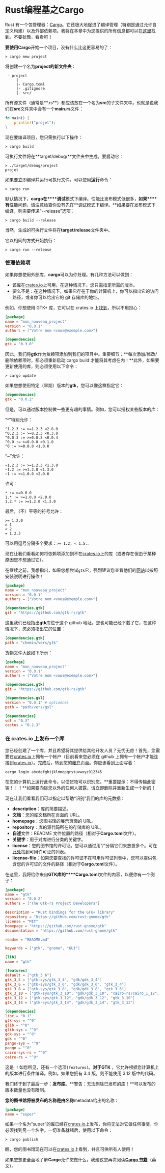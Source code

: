 # Rust编程基之Cargo

Rust 有一个包管理器：[Cargo](https://github.com/rust-lang/cargo)。它还极大地促进了编译管理（特别是通过允许自定义构建）以及外部依赖项。我将在本章中为您提供的所有信息都可以在[这里](https://doc.rust-lang.org/stable/cargo/)找到。不要犹豫，看看吧！

**要使用Cargo**开始一个项目，没有什么比这更容易的了：

```Shell
> cargo new project
```

将创建一个名为**project的新文件夹：**

```text
 - project
     |
     |- Cargo.toml
     |- .gitignore
     |- src/
```

所有源文件（通常是**.rs**）都应该放在一个名为**src**的子文件夹中。也就是说我们在**src**文件夹中会有一个**main.rs**文件：

```rust
fn main() {
    println!("projet");
}
```

现在要编译项目，您只需执行以下操作：

```Shell
> cargo build
```

可执行文件将在**target/debug/**文件夹中生成。要启动它：

```Shell
> ./target/debug/project
projet
```

如果要立即编译并运行可执行文件，可以使用**运行**命令：

```Shell
> cargo run
```

默认情况下，**cargo在****调试**模式下编译。性能比发布模式低很多，**如果****有**性能问题，请注意检查你没有先在**调试模式下编译。**如果要在发布模式下编译，则需要传递“--release”选项：

```Shell
> cargo build --release
```

当然，生成的可执行文件将在**target/release**文件夹中。

它以相同的方式开始执行：

```Shell
> cargo run --release
```

### 管理依赖项

如果你想使用外部库，**cargo**可以为你处理。有几种方法可以做到：

- 该库在[crates.io](https://crates.io/)上可用，在这种情况下，您只需指定所需的版本。
- 要么不是：在这种情况下，如果它存在于你的计算机上，你可以指出它的访问路径，或者你可以给出它的 git 存储库的地址。

例如，你想使用 GTK+ 库，它可以在 crates.io 上[找到](https://crates.io/crates/gtk)，所以不用担心：

```toml
[package]
name = "mon_nouveau_project"
version = "0.0.1"
authors = ["Votre nom <vous@exemple.com>"]

[dependencies]
gtk = "0.3.0"
```

因此，我们将**gtk**作为依赖项添加到我们的项目中。重要细节：**每次添加/修改/删除依赖项时，都必须重新启动 cargo build 才能将其考虑在内！**此外，如果要更新使用的库，则必须使用以下命令：

```Shell
> cargo update
```

如果您想使用特定（早期）版本的**gtk**，您可以像这样指定它：

```toml
[dependencies]
gtk = "0.0.2"
```

但是，可以通过版本控制做一些更有趣的事情。例如，您可以授权某些版本的库：

“^”特别允许：

```
^1.2.3 := >=1.2.3 <2.0.0
^0.2.3 := >=0.2.3 <0.3.0
^0.0.3 := >=0.0.3 <0.0.4
^0.0 := >=0.0.0 <0.1.0
^0 := >=0.0.0 <1.0.0
```

“~”允许：

```
~1.2.3 := >=1.2.3 <1.3.0
~1.2 := >=1.2.0 <1.3.0
~1 := >=1.0.0 <2.0.0
```

许可：

```
* := >=0.0.0
1.* := >=1.0.0 <2.0.0
1.2.* := >=1.2.0 <1.3.0
```

最后，（不）平等的符号允许：

```
>= 1.2.0
> 1
< 2
= 1.2.3
```

可以用逗号分隔多个要求：`>= 1.2, < 1.5.`.

现在让我们看看如何将依赖项添加到不在[crates.io](https://crates.io/)上的库（或者存在但由于某种原因您不想通过它）。

在继续之前，我想指出，如果您想尝试`gtk`它，强烈建议您查看他们的[网站](https://gtk-rs.org/)以按照安装说明进行操作！

```toml
[package]
name = "mon_nouveau_project"
version = "0.0.1"
authors = ["Votre nom <vous@exemple.com>"]

[dependencies.gtk]
git = "https://github.com/gtk-rs/gtk"
```

这里我们已经指出**gtk**库位于这个 github 地址。您也可能已经下载了它，在这种情况下，您必须指出它的位置：

```toml
[dependencies.gtk]
path = "chemin/vers/gtk"
```

货物文件大致如下所示：

```toml
[package]
name = "mon_nouveau_project"
version = "0.0.1"
authors = ["Votre nom <vous@exemple.com>"]

[dependencies.gtk]
git = "https://github.com/gtk-rs/gtk"

[dependencies.gsl]
version = "0.0.1" # optionnel
path = "path/vers/gsl"

[dependencies]
sdl = "0.3"
cactus = "0.2.3"
```

### 在 crates.io 上发布一个库

您已经创建了一个库，并且希望将其提供给其他开发人员？无忧无虑！首先，您需要在[crates.io](https://crates.io/)上拥有一个帐户（目前看来您必须在 github 上拥有一个帐户才能连接到[crates.io](https://crates.io/)）。完成后，转到您的[帐户](https://crates.io/me)页面。你应该看到上面写着：

```Shell
cargo login abcdefghijklmnopqrstuvwxyz012345
```

在您的计算机上运行此命令，以便货物可以识别您。**重要提示：不得传输此密钥！！！**如果要向除您以外的任何人披露，请立即删除并重新生成一个新的！

现在让我们看看我们可以指定以帮助“识别”我们的库的元数据：

- **description**：库的简要描述。
- **文档**：您的库文档所在页面的 URL。
- **homepage**：您图书馆的展示页面的 URL。
- **repository**：库的源代码所在的存储库的 URL。
- **自述**文件：README 文件位置的路径（相对于**Cargo.toml**文件）。
- **关键字**：用于对库进行分类的关键字。
- **license**：您的图书馆的许可证。您可以通过用“/”分隔它们来放置多个。可在[此处](http://spdx.org/licenses/)找到可用许可证的列表。
- **license-file**：如果您要查找的许可证不在可用许可证列表中，您可以提供包含您的许可证的文件的路径（相对于**Cargo.toml**文件）。

在这里，我将给你来自**GTK库的****Cargo.toml**文件的内容，以便你有一个例子：

```toml
[package]
name = "gtk"
version = "0.0.2"
authors = ["The Gtk-rs Project Developers"]

description = "Rust bindings for the GTK+ library"
repository = "https://github.com/rust-gnome/gtk"
license = "MIT"
homepage = "https://github.com/rust-gnome/gtk"
documentation = "https://github.com/rust-gnome/gtk"

readme = "README.md"

keywords = ["gtk", "gnome", "GUI"]

[lib]
name = "gtk"

[features]
default = ["gtk_3_6"]
gtk_3_4 = ["gtk-sys/gtk_3_4", "gdk/gdk_3_4"]
gtk_3_6 = ["gtk-sys/gtk_3_6", "gdk/gdk_3_6", "gtk_3_4"]
gtk_3_8 = ["gtk-sys/gtk_3_8", "gdk/gdk_3_8", "gtk_3_6"]
gtk_3_10 = ["gtk-sys/gtk_3_10", "gdk/gdk_3_10", "cairo-rs/cairo_1_12", "gtk_3_8"]
gtk_3_12 = ["gtk-sys/gtk_3_12", "gdk/gdk_3_12", "gtk_3_10"]
gtk_3_14 = ["gtk-sys/gtk_3_14", "gdk/gdk_3_14", "gtk_3_12"]

[dependencies]
libc = "0.1"
gtk-sys = "^0"
glib = "^0"
glib-sys = "^0"
gdk-sys = "^0"
gdk = "^0"
pango-sys = "^0"
pango = "^0"
cairo-sys-rs = "^0"
cairo-rs = "^0"
```

这是 ！如您所见，还有一个选项`[features]`。**对于GTK** ，它允许根据您计算机上的版本进行条件编译。例如，如果您拥有 3.4 版，则不能使用 3.12 版中的代码。

我们终于到了最后一步：**发布库**。**警告：无法删除已发布的库！**可以发布的版本数量也没有限制。

**您的图书馆将被发布的名称是由名称**metadata给出的名称：

```toml
[package]
name = "super"
```

如果一个名为“super”的库已经在[crates.io](https://crates.io/)上发布，你将无法对它做任何事情，你必须找到另一个名字。一切准备就绪后，使用以下命令：

```Shell
> cargo publish
```

瞧，您的图书馆现在可以在[crates.io](https://crates.io/)上看到，并且可供所有人使用！

如果您想更全面地了解**Cargo**允许您做什么，我建议您再次阅读[**Cargo 书籍**](https://doc.rust-lang.org/stable/cargo/)（英文）。